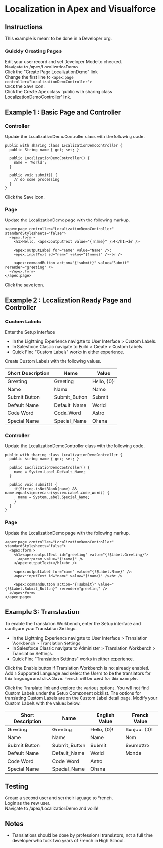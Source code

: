 # Localization in Apex and Visualforce

## Instructions

This example is meant to be done in a Developer org.

### Quickly Creating Pages
Edit your user record and set Developer Mode to checked.  
Navigate to /apex/LocalizationDemo  
Click the "Create Page LocalizationDemo" link.  
Change the first line to `<apex:page controller="LocalizationDemoController">`  
Click the Save icon.  
Click the Create Apex class 'public with sharing class LocalizationDemoController' link.  

## Example 1 : Basic Page and Controller

### Controller

Update the LocalizationDemoController class with the following code.

    public with sharing class LocalizationDemoController {
      public String name { get; set; }
      
      public LocalizationDemoController() {
        name = 'World';
      }
      
      public void submit() {
        // do some processing
      }
    }

Click the Save icon.

### Page

Update the LocalizationDemo page with the following markup.

    <apex:page controller="LocalizationDemoController" standardStylesheets="false">
      <apex:form >
        <h1>Hello, <apex:outputText value="{!name}" />!</h1><br />
        
        <apex:outputLabel for="name" value="Name" />:
        <apex:inputText id="name" value="{!name}" /><br />
        
        <apex:commandButton action="{!submit}" value="Submit" rerender="greeting" />
      </apex:form>
    </apex:page>

Click the save icon.

## Example 2 : Localization Ready Page and Controller

### Custom Labels

Enter the Setup interface

* In the Lightning Experience navigate to User Interface > Custom Labels.
* In Salesforce Classic navigate to Build > Create > Custom Labels.
* Quick Find "Custom Labels" works in either experience.

Create Custom Labels with the following values.

| Short Description | Name          | Value       |
|-------------------|---------------|-------------|
| Greeting          | Greeting      | Hello, {0}! |
| Name              | Name          | Name        |
| Submit Button     | Submit_Button | Submit      |
| Default Name      | Default_Name  | World       |
| Code Word         | Code_Word     | Astro       |
| Special Name      | Special_Name  | Ohana       |

### Controller
Update the LocalizationDemoController class with the following code.

    public with sharing class LocalizationDemoController {
      public String name { get; set; }

      public LocalizationDemoController() {
        name = System.Label.Default_Name;
      }

      public void submit() {
        if(String.isNotBlank(name) && name.equalsIgnoreCase(System.Label.Code_Word)) {
          name = System.Label.Special_Name;
        }
      }
    }

### Page

Update the LocalizationDemo page with the following markup.

    <apex:page controller="LocalizationDemoController" standardStylesheets="false">
      <apex:form >
        <h1><apex:outputText id="greeting" value="{!$Label.Greeting}">
          <apex:param value="{!name}" />
        </apex:outputText></h1><br />
        
        <apex:outputLabel for="name" value="{!$Label.Name}" />:
        <apex:inputText id="name" value="{!name}" /><br />
        
        <apex:commandButton action="{!submit}" value="{!$Label.Submit_Button}" rerender="greeting" />
      </apex:form>
    </apex:page>

## Example 3: Translastion

To enable the Translation Workbench, enter the Setup interface and configure your Translation Settings.

* In the Lightning Experience navigate to User Interface > Translation Workbench > Translation Settings.
* In Salesforce Classic navigate to Administer > Translation Workbench > Translation Settings.
* Quick Find "Translation Settings" works in either experience.

Click the Enable button if Translation Workbench is not already enabled.  
Add a Supported Language and select the Users to be the translators for this language and click Save. French will be used for this example.  

Click the Translate link and explore the various options. You will not find Custom Labels under the Setup Component picklist. The options for translating Custom Labels are on the Custom Label detail page. Modify your Custom Labels with the values below.


| Short Description | Name          | English Value | French Value |
|-------------------|---------------|---------------|---------------
| Greeting          | Greeting      | Hello, {0}!   | Bonjour {0}! |
| Name              | Name          | Name          | Nom          |
| Submit Button     | Submit_Button | Submit        | Soumettre    |
| Default Name      | Default_Name  | World         | Monde        |
| Code Word         | Code_Word     | Astro         |              |
| Special Name      | Special_Name  | Ohana         |              |

## Testing

Create a second user and set their laguage to French.  
Login as the new user.  
Navigate to /apex/LocalizationDemo and voilà!  

## Notes

* Translations should be done by professional translators, not a full time developer who took two years of French in High School.
